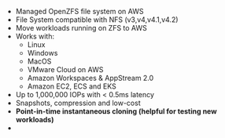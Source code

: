 - Managed OpenZFS file system on AWS
- File System compatible with NFS (v3,v4,v4.1,v4.2)
- Move workloads running on ZFS to AWS
- Works with:
	- Linux
	- Windows
	- MacOS
	- VMware Cloud on AWS
	- Amazon Workspaces & AppStream 2.0
	- Amazon EC2, ECS and EKS
- Up to 1,000,000 IOPs with < 0.5ms latency
- Snapshots, compression and low-cost
- **Point-in-time instantaneous cloning (helpful for testing new workloads)**
- 